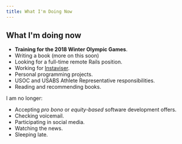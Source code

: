 ```yaml
---
title: What I'm Doing Now
---
```


## What I'm doing now

- **Training for the 2018 Winter Olympic Games**.
- Writing a book (more on this soon)
- Looking for a full-time remote Rails position.  
- Working for [Instaviser](http://www.instaviser.com).
- Personal programming projects.
- USOC and USABS Athlete Representative responsibilities.
- Reading and recommending books.

I am no longer:

- Accepting *pro bono* or *equity-based* software development offers.
- Checking voicemail.
- Participating in social media.
- Watching the news.
- Sleeping late.
